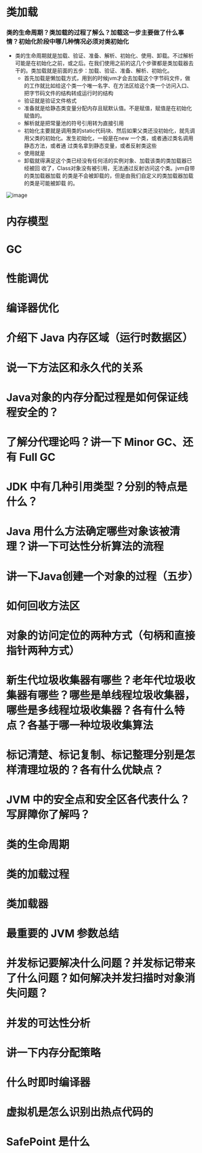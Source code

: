 # 类加载
### 类的生命周期？类加载的过程了解么？加载这一步主要做了什么事情？初始化阶段中哪几种情况必须对类初始化
- 类的生命周期就是加载、验证、准备、解析、初始化、使用、卸载。不过解析可能是在初始化之前，或之后。在我们使用之前的这几个步骤都是类加载器去干的。类加载就是前面的五步：加载、验证、准备、解析、初始化。
    - 首先加载是懒加载方式，用到的时候jvm才会去加载这个字节码文件，做的工作就比如给这个类一个唯一名字、在方法区给这个类一个访问入口、把字节码文件的结构转成运行时的结构
    - 验证就是验证文件格式 
    - 准备就是给静态类变量分配内存且赋默认值。不是赋值，赋值是在初始化赋值的。
    - 解析就是把常量池的符号引用转为直接引用
    - 初始化主要就是调用类的static代码块、然后如果父类还没初始化，就先调用父类的初始化。发生初始化，一般是在new 一个类，或者通过类名调用静态方法，或者通 过类名拿到静态变量，或者反射类这些
    - 使用就是
    - 卸载就得满足这个类已经没有任何活的实例对象、加载该类的类加载器已经被回 收了，Class对象没有被引用，无法通过反射访问这个类。jvm自带的类加载器加载 的类是不会被卸载的，但是由我们自定义的类加载器加载的类是可能被卸载 的。

![image](https://user-images.githubusercontent.com/27798171/180156987-39ce0fa0-6051-4a0b-bf29-80adf473182c.png)


# 内存模型


# GC

# 性能调优

# 编译器优化







# 介绍下 Java 内存区域（运行时数据区）

# 说一下方法区和永久代的关系

# Java对象的内存分配过程是如何保证线程安全的？

# 了解分代理论吗？讲一下 Minor GC、还有 Full GC

# JDK 中有几种引用类型？分别的特点是什么？

# Java 用什么方法确定哪些对象该被清理？讲一下可达性分析算法的流程

# 讲一下Java创建一个对象的过程（五步）

# 如何回收方法区

# 对象的访问定位的两种方式（句柄和直接指针两种方式）

# 新生代垃圾收集器有哪些？老年代垃圾收集器有哪些？哪些是单线程垃圾收集器，哪些是多线程垃圾收集器？各有什么特点？各基于哪一种垃圾收集算法

# 标记清楚、标记复制、标记整理分别是怎样清理垃圾的？各有什么优缺点？

# JVM 中的安全点和安全区各代表什么？写屏障你了解吗？

# 类的生命周期

# 类的加载过程

# 类加载器

# 最重要的 JVM 参数总结

# 并发标记要解决什么问题？并发标记带来了什么问题？如何解决并发扫描时对象消失问题？

# 并发的可达性分析

# 讲一下内存分配策略

# 什么时即时编译器

# 虚拟机是怎么识别出热点代码的

# SafePoint 是什么

